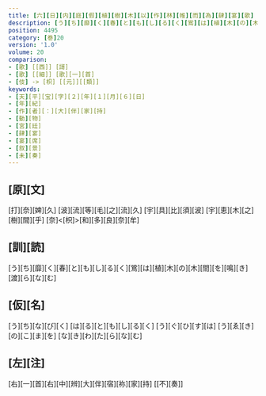 ```yaml
---
title: [六][日][内][庭][假][植][樹][木][以][作][林][帷][而][為][肆][宴][歌]
description: [う][ち][靡][く][春][と][も][し][る][く][鴬][は][植][木][の][木][間][を][鳴][き][渡][ら][な][む]
position: 4495
category: [巻]20
version: '1.0'
volume: 20
comparison:
- [歌] [[西]] [謌]
- [歌] [[細]] [歌][一][首]
- [伎] -> [枳] [[元]][[類]]
keywords:
- [天][平][宝][字][２][年][１][月][６][日]
- [年][紀]
- [作][者][：][大][伴][家][持]
- [動][物]
- [宮][廷]
- [肆][宴]
- [宴][席]
- [叙][景]
- [未][奏]
---
```


## [原][文]

[打][奈][婢][久] [波][流][等][毛][之][流][久] [宇][具][比][須][波] [宇][恵][木][之][樹][間][乎] [奈]<[枳]>[和][多][良][奈][牟]

## [訓][読]

[う][ち][靡][く][春][と][も][し][る][く][鴬][は][植][木][の][木][間][を][鳴][き][渡][ら][な][む]

## [仮][名]

[う][ち][な][び][く] [は][る][と][も][し][る][く] [う][ぐ][ひ][す][は] [う][ゑ][き][の][こ][ま][を] [な][き][わ][た][ら][な][む]

## [左][注]

[右][一][首][右][中][辨][大][伴][宿][祢][家][持] [[不][奏]]
